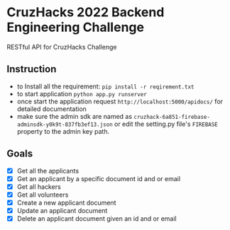 # CruzHacks 2022 Backend Engineering Challenge
RESTful API for CruzHacks Challenge

## Instruction
- to Install all the requirement: `pip install -r reqirement.txt`
- to start application `python app.py runserver`
- once start the application request `http://localhost:5000/apidocs/` for detailed documentation
- make sure the admin sdk are named as `cruzhack-6a851-firebase-adminsdk-y0k9t-837fb3ef13.json` or edit the setting.py file's `FIREBASE` property to the admin key path. 

## Goals
- [x] Get all the applicants
- [x] Get an applicant by a specific document id and or email
- [x] Get all hackers
- [x] Get all volunteers
- [x] Create a new applicant document
- [x] Update an applicant document
- [x] Delete an applicant document given an id and or email
